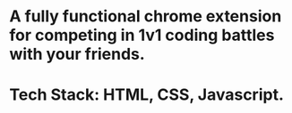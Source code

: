 # A fully functional chrome extension for competing in 1v1 coding battles with your friends.
# Tech Stack: HTML, CSS, Javascript.



